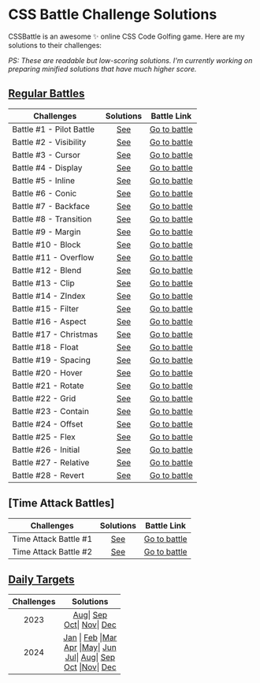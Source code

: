# CSS Battle Challenge Solutions

CSSBattle is an awesome ✨ online CSS Code Golfing game. Here are my solutions to their challenges:

<em>PS: These are readable but low-scoring solutions. I'm currently working on preparing minified solutions that have much higher score.</em>

## [Regular Battles](https://cssbattle.dev/battles)

| Challenges               |                   Solutions                    |                   Battle Link                   |
| ------------------------ | :--------------------------------------------: | :---------------------------------------------: |
| Battle #1 - Pilot Battle | [See](Battles%2F%2301%20-%20Pilot%20Battle.md) | [Go to battle](https://cssbattle.dev/battle/1)  |
| Battle #2 - Visibility   |   [See](Battles%2F%2302%20-%20Visibility.md)   | [Go to battle](https://cssbattle.dev/battle/2)  |
| Battle #3 - Cursor       |     [See](Battles%2F%2303%20-%20Cursor.md)     | [Go to battle](https://cssbattle.dev/battle/3)  |
| Battle #4 - Display      |    [See](Battles%2F%2304%20-%20Display.md)     | [Go to battle](https://cssbattle.dev/battle/4)  |
| Battle #5 - Inline       |     [See](Battles%2F%2305%20-%20Inline.md)     | [Go to battle](https://cssbattle.dev/battle/5)  |
| Battle #6 - Conic        |     [See](Battles%2F%2306%20-%20Conic.md)      | [Go to battle](https://cssbattle.dev/battle/6)  |
| Battle #7 - Backface     |    [See](Battles%2F%2307%20-%20Backface.md)    | [Go to battle](https://cssbattle.dev/battle/7)  |
| Battle #8 - Transition   |   [See](Battles%2F%2308%20-%20Transition.md)   | [Go to battle](https://cssbattle.dev/battle/8)  |
| Battle #9 - Margin       |     [See](Battles%2F%2309%20-%20Margin.md)     | [Go to battle](https://cssbattle.dev/battle/9)  |
| Battle #10 - Block       |     [See](Battles%2F%2310%20-%20Block.md)      | [Go to battle](https://cssbattle.dev/battle/10) |
| Battle #11 - Overflow    |    [See](Battles%2F%2311%20-%20Overflow.md)    | [Go to battle](https://cssbattle.dev/battle/11) |
| Battle #12 - Blend       |     [See](Battles%2F%2312%20-%20Blend.md)      | [Go to battle](https://cssbattle.dev/battle/12) |
| Battle #13 - Clip        |      [See](Battles%2F%2313%20-%20Clip.md)      | [Go to battle](https://cssbattle.dev/battle/13) |
| Battle #14 - ZIndex      |     [See](Battles%2F%2314%20-%20ZIndex.md)     | [Go to battle](https://cssbattle.dev/battle/14) |
| Battle #15 - Filter      |     [See](Battles%2F%2315%20-%20Filter.md)     | [Go to battle](https://cssbattle.dev/battle/15) |
| Battle #16 - Aspect      |     [See](Battles%2F%2316%20-%20Aspect.md)     | [Go to battle](https://cssbattle.dev/battle/16) |
| Battle #17 - Christmas   |   [See](Battles%2F%2317%20-%20Christmas.md)    | [Go to battle](https://cssbattle.dev/battle/17) |
| Battle #18 - Float       |     [See](Battles%2F%2318%20-%20Float.md)      | [Go to battle](https://cssbattle.dev/battle/18) |
| Battle #19 - Spacing     |    [See](Battles%2F%2319%20-%20Spacing.md)     | [Go to battle](https://cssbattle.dev/battle/19) |
| Battle #20 - Hover       |     [See](Battles%2F%2320%20-%20Hover.md)      | [Go to battle](https://cssbattle.dev/battle/20) |
| Battle #21 - Rotate      |     [See](Battles%2F%2321%20-%20Rotate.md)     | [Go to battle](https://cssbattle.dev/battle/21) |
| Battle #22 - Grid        |      [See](Battles%2F%2322%20-%20Grid.md)      | [Go to battle](https://cssbattle.dev/battle/22) |
| Battle #23 - Contain     |    [See](Battles%2F%2323%20-%20Contain.md)     | [Go to battle](https://cssbattle.dev/battle/23) |
| Battle #24 - Offset      |     [See](Battles%2F%2324%20-%20Offset.md)     | [Go to battle](https://cssbattle.dev/battle/24) |
| Battle #25 - Flex        |      [See](Battles%2F%2325%20-%20Flex.md)      | [Go to battle](https://cssbattle.dev/battle/25) |
| Battle #26 - Initial     |    [See](Battles%2F%2326%20-%20Initial.md)     | [Go to battle](https://cssbattle.dev/battle/26) |
| Battle #27 - Relative    |    [See](Battles%2F%2327%20-%20Relative.md)    | [Go to battle](https://cssbattle.dev/battle/27) |
| Battle #28 - Revert      |     [See](Battles%2F%2328%20-%20Revert.md)     | [Go to battle](https://cssbattle.dev/battle/28) |

## [Time Attack Battles]

| Challenges            |                      Solutions                      |                            Battle Link                            |
| --------------------- | :-------------------------------------------------: | :---------------------------------------------------------------: |
| Time Attack Battle #1 | [See](Time%20Attack%2F%2301%20-%20Time%20Attack.md) | [Go to battle](https://cssbattle.dev/battle/OzwOT17YcT3b8TbNevqv) |
| Time Attack Battle #2 | [See](Time%20Attack%2F%2302%20-%20Time%20Attack.md) | [Go to battle](https://cssbattle.dev/battle/9crk8153AW0QGM8Ne9Ty) |

## [Daily Targets](https://cssbattle.dev/daily)

| Challenges |                                                                                                  Solutions                                                                                                   |
| :--------: | :----------------------------------------------------------------------------------------------------------------------------------------------------------------------------------------------------------: |
|    2023    | [Aug](Daily%20Targets%2F2023%2FAug.md)\| [Sep](Daily%20Targets%2F2023%2FSep.md) <br>[Oct](Daily%20Targets%2F2023%2FOct.md)\| [Nov](Daily%20Targets%2F2023%2FNov.md)\| [Dec](Daily%20Targets%2F2023%2FDec.md) |
|    2024    |                                        [Jan]() \| [Feb]() \|[Mar]() <br> [Apr]() \|[May]()\| [Jun]() <br> [Jul]()\| [Aug]()\| [Sep]() <br>[Oct]() \|[Nov]()\| [Dec]()                                        |
